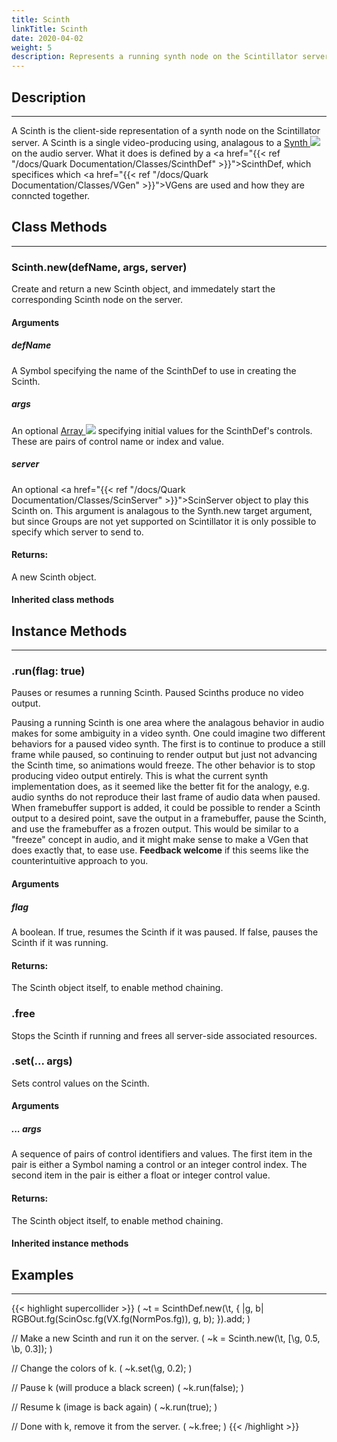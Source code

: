 ```yaml
---
title: Scinth
linkTitle: Scinth
date: 2020-04-02
weight: 5
description: Represents a running synth node on the Scintillator server.
---
```



## Description
---



A Scinth is the client-side representation of a synth node on the Scintillator server. A Scinth is a single video-producing using, analagous to a <a href="https://doc.sccode.org/Classes/Synth.html">Synth <img src="/images/external-link.svg" class="one-liner"></a> on the audio server. What it does is defined by a <a href="{{< ref "/docs/Quark Documentation/Classes/ScinthDef" >}}">ScinthDef</a>, which specifices which <a href="{{< ref "/docs/Quark Documentation/Classes/VGen" >}}">VGen</a>s are used and how they are conncted together.



## Class Methods
---



### Scinth.new(defName, args, server)



Create and return a new Scinth object, and immedately start the corresponding Scinth node on the server.



#### Arguments

##### defName



A Symbol specifying the name of the ScinthDef to use in creating the Scinth.



##### args



An optional <a href="https://doc.sccode.org/Classes/Array.html">Array <img src="/images/external-link.svg" class="one-liner"></a> specifying initial values for the ScinthDef's controls. These are pairs of control name or index and value.



##### server



An optional <a href="{{< ref "/docs/Quark Documentation/Classes/ScinServer" >}}">ScinServer</a> object to play this Scinth on. This argument is analagous to the Synth.new target argument, but since Groups are not yet supported on Scintillator it is only possible to specify which server to send to.





#### Returns:



A new Scinth object.



#### Inherited class methods



## Instance Methods
---



### .run(flag: true)



Pauses or resumes a running Scinth. Paused Scinths produce no video output.



Pausing a running Scinth is one area where the analagous behavior in audio makes for some ambiguity in a video synth. One could imagine two different behaviors for a paused video synth. The first is to continue to produce a still frame while paused, so continuing to render output but just not advancing the Scinth time, so animations would freeze. The other behavior is to stop producing video output entirely. This is what the current synth implementation does, as it seemed like the better fit for the analogy, e.g. audio synths do not reproduce their last frame of audio data when paused. When framebuffer support is added, it could be possible to render a Scinth output to a desired point, save the output in a framebuffer, pause the Scinth, and use the framebuffer as a frozen output. This would be similar to a "freeze" concept in audio, and it might make sense to make a VGen that does exactly that, to ease use. <strong>Feedback welcome</strong> if this seems like the counterintuitive approach to you.



#### Arguments

##### flag



A boolean. If true, resumes the Scinth if it was paused. If false, pauses the Scinth if it was running.





#### Returns:



The Scinth object itself, to enable method chaining.



### .free



Stops the Scinth if running and frees all server-side associated resources.



### .set(... args)



Sets control values on the Scinth.



#### Arguments

##### ... args



A sequence of pairs of control identifiers and values. The first item in the pair is either a Symbol naming a control or an integer control index. The second item in the pair is either a float or integer control value.





#### Returns:



The Scinth object itself, to enable method chaining.



#### Inherited instance methods



## Examples
---



{{< highlight supercollider >}}
(
~t = ScinthDef.new(\t, { |g, b|
    RGBOut.fg(ScinOsc.fg(VX.fg(NormPos.fg)), g, b);
}).add;
)

// Make a new Scinth and run it on the server.
(
~k = Scinth.new(\t, [\g, 0.5, \b, 0.3]);
)

// Change the colors of k.
(
~k.set(\g, 0.2);
)

// Pause k (will produce a black screen)
(
~k.run(false);
)

// Resume k (image is back again)
(
~k.run(true);
)

// Done with k, remove it from the server.
(
~k.free;
)
{{< /highlight >}}

